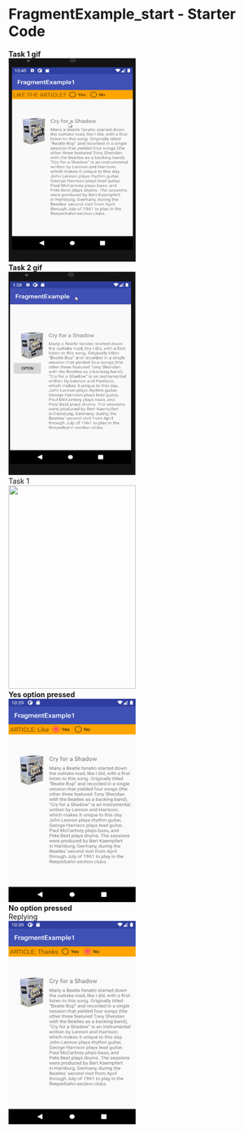 FragmentExample_start - Starter Code
====================================
<b>Task 1 gif</b>
<br />
<img src="gif/task1.gif" width="250" height="400">
<br />
<b>Task 2 gif</b>
<br />
<img src="gif/task2.gif" width="250" height="400">
<br />
Task 1
<br />
<img src="task1/frondend.png" width="250" height="400">
<br />
<b>Yes option pressed</b>
<br />
<img src="task1/yes.png" width="250" height="400">
<br />
<b>No option pressed</b>
<br />
Replying
<br />
<img src="task1/no.png" width="250" height="400">

